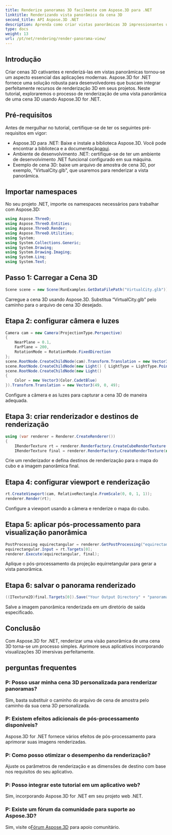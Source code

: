 ```yaml
---
title: Renderize panoramas 3D facilmente com Aspose.3D para .NET
linktitle: Renderizando vista panorâmica da cena 3D
second_title: API Aspose.3D .NET
description: Aprenda como criar vistas panorâmicas 3D impressionantes usando Aspose.3D para .NET. Siga nosso guia passo a passo para renderização de cena imersiva.
type: docs
weight: 13
url: /pt/net/rendering/render-panorama-view/
---
```

## Introdução
Criar cenas 3D cativantes e renderizá-las em vistas panorâmicas tornou-se um aspecto essencial das aplicações modernas. Aspose.3D for .NET fornece uma solução robusta para desenvolvedores que buscam integrar perfeitamente recursos de renderização 3D em seus projetos. Neste tutorial, exploraremos o processo de renderização de uma vista panorâmica de uma cena 3D usando Aspose.3D for .NET.
## Pré-requisitos
Antes de mergulhar no tutorial, certifique-se de ter os seguintes pré-requisitos em vigor:
-  Aspose.3D para .NET: Baixe e instale a biblioteca Aspose.3D. Você pode encontrar a biblioteca e a documentação[aqui](https://releases.aspose.com/3d/net/).
- Ambiente de desenvolvimento .NET: certifique-se de ter um ambiente de desenvolvimento .NET funcional configurado em sua máquina.
- Exemplo de cena 3D: baixe um arquivo de amostra de cena 3D, por exemplo, "VirtualCity.glb", que usaremos para renderizar a vista panorâmica.
## Importar namespaces
No seu projeto .NET, importe os namespaces necessários para trabalhar com Aspose.3D:
```csharp
using Aspose.ThreeD;
using Aspose.ThreeD.Entities;
using Aspose.ThreeD.Render;
using Aspose.ThreeD.Utilities;
using System;
using System.Collections.Generic;
using System.Drawing;
using System.Drawing.Imaging;
using System.Linq;
using System.Text;
```
## Passo 1: Carregar a Cena 3D
```csharp
Scene scene = new Scene(RunExamples.GetDataFilePath("VirtualCity.glb"));
```
Carregue a cena 3D usando Aspose.3D. Substitua “VirtualCity.glb” pelo caminho para o arquivo de cena 3D desejado.
## Etapa 2: configurar câmera e luzes
```csharp
Camera cam = new Camera(ProjectionType.Perspective)
{
    NearPlane = 0.1,
    FarPlane = 200,
    RotationMode = RotationMode.FixedDirection
};
scene.RootNode.CreateChildNode(cam).Transform.Translation = new Vector3(5, 6, 0);
scene.RootNode.CreateChildNode(new Light() { LightType = LightType.Point }).Transform.Translation = new Vector3(-10, 7, -10);
scene.RootNode.CreateChildNode(new Light()
{
    Color = new Vector3(Color.CadetBlue)
}).Transform.Translation = new Vector3(49, 0, 49);
```
Configure a câmera e as luzes para capturar a cena 3D de maneira adequada.
## Etapa 3: criar renderizador e destinos de renderização
```csharp
using (var renderer = Renderer.CreateRenderer())
{
    IRenderTexture rt = renderer.RenderFactory.CreateCubeRenderTexture(new RenderParameters(false), 512, 512);
    IRenderTexture final = renderer.RenderFactory.CreateRenderTexture(new RenderParameters(false, 32, 0, 0), 1024 * 3, 1024);
```
Crie um renderizador e defina destinos de renderização para o mapa do cubo e a imagem panorâmica final.
## Etapa 4: configurar viewport e renderização
```csharp
rt.CreateViewport(cam, RelativeRectangle.FromScale(0, 0, 1, 1));
renderer.Render(rt);
```
Configure a viewport usando a câmera e renderize o mapa do cubo.
## Etapa 5: aplicar pós-processamento para visualização panorâmica
```csharp
PostProcessing equirectangular = renderer.GetPostProcessing("equirectangular");
equirectangular.Input = rt.Targets[0];
renderer.Execute(equirectangular, final);
```
Aplique o pós-processamento da projeção equirretangular para gerar a vista panorâmica.
## Etapa 6: salvar o panorama renderizado
```csharp
((ITexture2D)final.Targets[0]).Save("Your Output Directory" + "panorama.png", ImageFormat.Png);
```
Salve a imagem panorâmica renderizada em um diretório de saída especificado.
## Conclusão
Com Aspose.3D for .NET, renderizar uma visão panorâmica de uma cena 3D torna-se um processo simples. Aprimore seus aplicativos incorporando visualizações 3D imersivas perfeitamente.
## perguntas frequentes
### P: Posso usar minha cena 3D personalizada para renderizar panoramas?
Sim, basta substituir o caminho do arquivo de cena de amostra pelo caminho da sua cena 3D personalizada.
### P: Existem efeitos adicionais de pós-processamento disponíveis?
Aspose.3D for .NET fornece vários efeitos de pós-processamento para aprimorar suas imagens renderizadas.
### P: Como posso otimizar o desempenho da renderização?
Ajuste os parâmetros de renderização e as dimensões de destino com base nos requisitos do seu aplicativo.
### P: Posso integrar este tutorial em um aplicativo web?
Sim, incorporando Aspose.3D for .NET em seu projeto web .NET.
### P: Existe um fórum da comunidade para suporte ao Aspose.3D?
 Sim, visite o[Fórum Aspose.3D](https://forum.aspose.com/c/3d/18) para apoio comunitário.